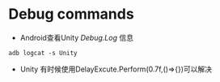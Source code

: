 # Debug commands
- Android查看Unity *Debug.Log* 信息
```
adb logcat -s Unity
```

- Unity 有时候使用DelayExcute.Perform(0.7f,()=>{})可以解决